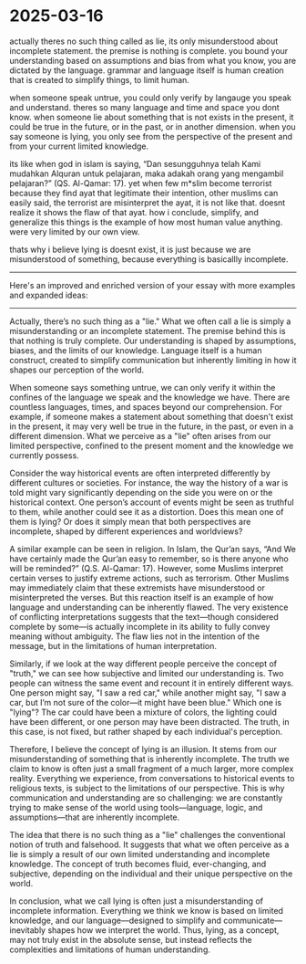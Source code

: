 # 2025-03-16

actually theres no such thing called as lie, its only misunderstood about incomplete statement. the premise is nothing is complete. you bound your understanding based on assumptions and bias from what you know, you are dictated by the language. grammar and language itself is human creation that is created to simplify things, to limit human. 

when someone speak untrue, you could only verify by langauge you speak and understand. theres so many language and time and space you dont know. when someone lie about something that is not exists in the present, it could be true in the future, or in the past, or in another dimension. when you say someone is lying, you only see from the perspective of the present and from your current limited knowledge.

its like when god in islam is saying, “Dan sesungguhnya telah Kami mudahkan Alquran untuk pelajaran, maka adakah orang yang mengambil pelajaran?” (QS. Al-Qamar: 17). yet when few m*slim become terrorist because they find ayat that legitimate their intention, other muslims can easily said, the terrorist are misinterpret the ayat, it is not like that. doesnt realize it shows the flaw of that ayat. how i conclude, simplify, and generalize this things is the example of how most human value anything. were very limited by our own view. 

thats why i believe lying is doesnt exist, it is just because we are misunderstood of something, because everything is basicallly incomplete. 

---

Here's an improved and enriched version of your essay with more examples and expanded ideas:

---

Actually, there’s no such thing as a "lie." What we often call a lie is simply a misunderstanding or an incomplete statement. The premise behind this is that nothing is truly complete. Our understanding is shaped by assumptions, biases, and the limits of our knowledge. Language itself is a human construct, created to simplify communication but inherently limiting in how it shapes our perception of the world.

When someone says something untrue, we can only verify it within the confines of the language we speak and the knowledge we have. There are countless languages, times, and spaces beyond our comprehension. For example, if someone makes a statement about something that doesn't exist in the present, it may very well be true in the future, in the past, or even in a different dimension. What we perceive as a "lie" often arises from our limited perspective, confined to the present moment and the knowledge we currently possess.

Consider the way historical events are often interpreted differently by different cultures or societies. For instance, the way the history of a war is told might vary significantly depending on the side you were on or the historical context. One person’s account of events might be seen as truthful to them, while another could see it as a distortion. Does this mean one of them is lying? Or does it simply mean that both perspectives are incomplete, shaped by different experiences and worldviews?

A similar example can be seen in religion. In Islam, the Qur’an says, “And We have certainly made the Qur’an easy to remember, so is there anyone who will be reminded?” (Q.S. Al-Qamar: 17). However, some Muslims interpret certain verses to justify extreme actions, such as terrorism. Other Muslims may immediately claim that these extremists have misunderstood or misinterpreted the verses. But this reaction itself is an example of how language and understanding can be inherently flawed. The very existence of conflicting interpretations suggests that the text—though considered complete by some—is actually incomplete in its ability to fully convey meaning without ambiguity. The flaw lies not in the intention of the message, but in the limitations of human interpretation.

Similarly, if we look at the way different people perceive the concept of "truth," we can see how subjective and limited our understanding is. Two people can witness the same event and recount it in entirely different ways. One person might say, "I saw a red car," while another might say, "I saw a car, but I’m not sure of the color—it might have been blue." Which one is "lying"? The car could have been a mixture of colors, the lighting could have been different, or one person may have been distracted. The truth, in this case, is not fixed, but rather shaped by each individual's perception.

Therefore, I believe the concept of lying is an illusion. It stems from our misunderstanding of something that is inherently incomplete. The truth we claim to know is often just a small fragment of a much larger, more complex reality. Everything we experience, from conversations to historical events to religious texts, is subject to the limitations of our perspective. This is why communication and understanding are so challenging: we are constantly trying to make sense of the world using tools—language, logic, and assumptions—that are inherently incomplete.

The idea that there is no such thing as a "lie" challenges the conventional notion of truth and falsehood. It suggests that what we often perceive as a lie is simply a result of our own limited understanding and incomplete knowledge. The concept of truth becomes fluid, ever-changing, and subjective, depending on the individual and their unique perspective on the world.

In conclusion, what we call lying is often just a misunderstanding of incomplete information. Everything we think we know is based on limited knowledge, and our language—designed to simplify and communicate—inevitably shapes how we interpret the world. Thus, lying, as a concept, may not truly exist in the absolute sense, but instead reflects the complexities and limitations of human understanding.
